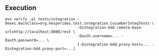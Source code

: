 ## Execution

    mvn verify -pl tests/integration -Dexec.mainClass=org.hesperides.test.integration.CucumberIntegTests \
                                     -Dintegration-bdd.remote-base-url=http://localhost:8080/rest \
                                     -Dauth.username=... -Dauth.password=... \
                                     [-Dintegration-bdd.proxy-host=... -Dintegration-bdd.proxy-port=...]

